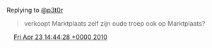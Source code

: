 Replying to [@p3t0r](https://twitter.com/p3t0r/status/12705792690)

>  verkoopt Marktplaats zelf zijn oude troep ook op Marktplaats?

<img src="../../media/tweet.ico" width="12" /> [Fri Apr 23 14:44:28 +0000 2010](https://twitter.com/DromerDenker/status/12705897552)